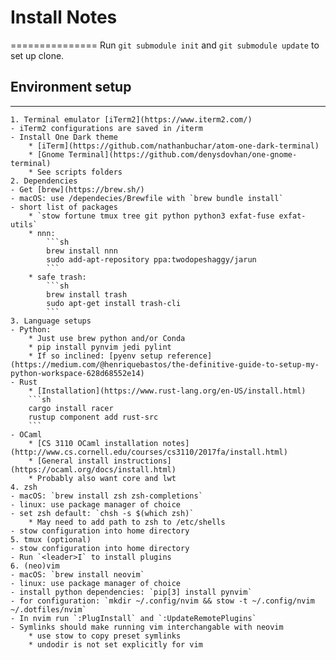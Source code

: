 # Install Notes
===============
Run `git submodule init` and `git submodule update` to set up clone.

## Environment setup
--------------------
    1. Terminal emulator [iTerm2](https://www.iterm2.com/)
	- iTerm2 configurations are saved in /iterm
	- Install One Dark theme
	    * [iTerm](https://github.com/nathanbuchar/atom-one-dark-terminal)
	    * [Gnome Terminal](https://github.com/denysdovhan/one-gnome-terminal)
	    * See scripts folders
    2. Dependencies
	- Get [brew](https://brew.sh/)
	- macOS: use /dependecies/Brewfile with `brew bundle install`
	- short list of packages
	    * `stow fortune tmux tree git python python3 exfat-fuse exfat-utils`
	    * nnn:
		    ```sh
		    brew install nnn
		    sudo add-apt-repository ppa:twodopeshaggy/jarun
		    ```
	    * safe trash:
		    ```sh
		    brew install trash
		    sudo apt-get install trash-cli
		    ```
    3. Language setups
	- Python:
	    * Just use brew python and/or Conda
	    * pip install pynvim jedi pylint
	    * If so inclined: [pyenv setup reference](https://medium.com/@henriquebastos/the-definitive-guide-to-setup-my-python-workspace-628d68552e14)
	- Rust
	    * [Installation](https://www.rust-lang.org/en-US/install.html)
		```sh
		cargo install racer
		rustup component add rust-src
		```
	- OCaml
	    * [CS 3110 OCaml installation notes](http://www.cs.cornell.edu/courses/cs3110/2017fa/install.html)
	    * [General install instructions](https://ocaml.org/docs/install.html)
	    * Probably also want core and lwt
    4. zsh
	- macOS: `brew install zsh zsh-completions`
	- linux: use package manager of choice
	- set zsh default: `chsh -s $(which zsh)`
	    * May need to add path to zsh to /etc/shells
	- stow configuration into home directory
    5. tmux (optional)
	- stow configuration into home directory
	- Run `<leader>I` to install plugins
    6. (neo)vim
	- macOS: `brew install neovim`
	- linux: use package manager of choice
	- install python dependencies: `pip[3] install pynvim`
	- for configuration: `mkdir ~/.config/nvim && stow -t ~/.config/nvim ~/.dotfiles/nvim`
	- In nvim run `:PlugInstall` and `:UpdateRemotePlugins`
	- Symlinks should make running vim interchangable with neovim
	    * use stow to copy preset symlinks
	    * undodir is not set explicitly for vim
